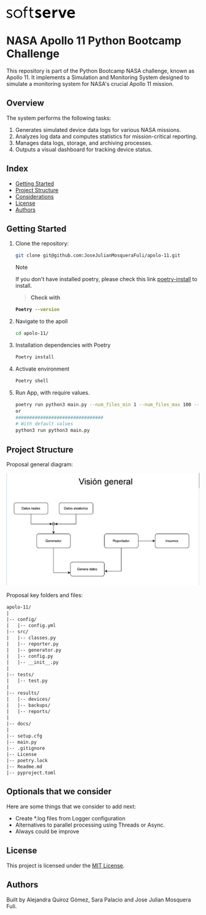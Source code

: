 ![Softserve](docs/images/softserve.png)

# NASA Apollo 11 Python Bootcamp Challenge

This repository is part of the Python Bootcamp NASA challenge, known as Apollo 11. It implements a Simulation and Monitoring System designed to simulate a monitoring system for NASA's crucial Apollo 11 mission.

## Overview

The system performs the following tasks:

1. Generates simulated device data logs for various NASA missions.
2. Analyzes log data and computes statistics for mission-critical reporting.
3. Manages data logs, storage, and archiving processes.
4. Outputs a visual dashboard for tracking device status.

## Index

- [Getting Started](#getting-started)
- [Project Structure](#project-structure)
- [Considerations](#considerations)
- [License](#license)
- [Authors](#authors)

## Getting Started

1. Clone the repository:

   ```bash
   git clone git@github.com:JoseJulianMosqueraFuli/apolo-11.git
   ```

   > [!NOTE]  
   > If you don't have installed poetry, please check this link [poetry-install](https://github.com/python-poetry/install.python-poetry.org) to install.

   > <b>Check with

   ```bash
   Poetry --version
   ```

   </b>

2. Navigate to the apoll

   ```bash
   cd apolo-11/
   ```

3. Installation dependencies with Poetry

   ```bash
   Poetry install
   ```

4. Activate environment

   ```bash
   Poetry shell
   ```

5. Run App, with require values.

   ```bash
   poetry run python3 main.py --num_files_min 1 --num_files_max 100 --generator_interval 5 --reporter_interval 15
   or
   ################################
   # With default values
   python3 run python3 main.py
   ```

## Project Structure

Proposal general diagram:

![General](docs/images/general-diagram.png)

Proposal key folders and files:

```linux
apolo-11/
|
|-- config/
|   |-- config.yml
|-- src/
|   |-- classes.py
|   |-- reporter.py
|   |-- generator.py
|   |-- config.py
|   |-- __init__.py
|
|-- tests/
|   |-- test.py
|
|-- results/
|   |-- devices/
|   |-- backups/
|   |-- reports/
|
|-- docs/
|
|-- setup.cfg
|-- main.py
|-- .gitignore
|-- License
|-- poetry.lock
|-- Readme.md
|-- pyproject.toml
```

## Optionals that we consider

Here are some things that we consider to add next:

- Create \*.log files from Logger configuration
- Alternatives to parallel processing using Threads or Async.
- Always could be improve

## License

This project is licensed under the [MIT License](LICENSE).

## Authors

Built by Alejandra Quiroz Gómez, Sara Palacio and Jose Julian Mosquera Fuli.
